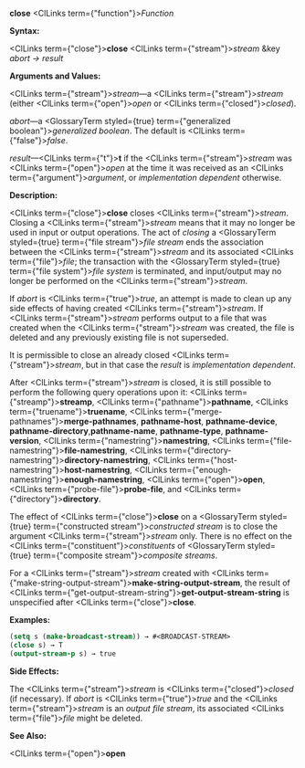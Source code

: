 **close** <ClLinks  term={"function"}><i>Function</i></ClLinks> 



**Syntax:** 



<ClLinks  term={"close"}><b>close</b></ClLinks> <ClLinks  term={"stream"}><i>stream</i></ClLinks> &amp;key *abort → result* 



**Arguments and Values:** 



<ClLinks  term={"stream"}><i>stream</i></ClLinks>—a <ClLinks  term={"stream"}><i>stream</i></ClLinks> (either <ClLinks  term={"open"}><i>open</i></ClLinks> or <ClLinks  term={"closed"}><i>closed</i></ClLinks>). 



*abort*—a <GlossaryTerm styled={true} term={"generalized boolean"}><i>generalized boolean</i></GlossaryTerm>. The default is <ClLinks  term={"false"}><i>false</i></ClLinks>. 



*result*—<ClLinks  term={"t"}><b>t</b></ClLinks> if the <ClLinks  term={"stream"}><i>stream</i></ClLinks> was <ClLinks  term={"open"}><i>open</i></ClLinks> at the time it was received as an <ClLinks  term={"argument"}><i>argument</i></ClLinks>, or *implementation dependent* otherwise. 



**Description:** 



<ClLinks  term={"close"}><b>close</b></ClLinks> closes <ClLinks  term={"stream"}><i>stream</i></ClLinks>. Closing a <ClLinks  term={"stream"}><i>stream</i></ClLinks> means that it may no longer be used in input or output operations. The act of *closing* a <GlossaryTerm styled={true} term={"file stream"}><i>file stream</i></GlossaryTerm> ends the association between the <ClLinks  term={"stream"}><i>stream</i></ClLinks> and its associated <ClLinks  term={"file"}><i>file</i></ClLinks>; the transaction with the <GlossaryTerm styled={true} term={"file system"}><i>file system</i></GlossaryTerm> is terminated, and input/output may no longer be performed on the <ClLinks  term={"stream"}><i>stream</i></ClLinks>. 



If *abort* is <ClLinks  term={"true"}><i>true</i></ClLinks>, an attempt is made to clean up any side effects of having created <ClLinks  term={"stream"}><i>stream</i></ClLinks>. If <ClLinks  term={"stream"}><i>stream</i></ClLinks> performs output to a file that was created when the <ClLinks  term={"stream"}><i>stream</i></ClLinks> was created, the file is deleted and any previously existing file is not superseded. 



It is permissible to close an already closed <ClLinks  term={"stream"}><i>stream</i></ClLinks>, but in that case the *result* is *implementation dependent*. 



After <ClLinks  term={"stream"}><i>stream</i></ClLinks> is closed, it is still possible to perform the following query operations upon it: <ClLinks  term={"streamp"}><b>streamp</b></ClLinks>, <ClLinks  term={"pathname"}><b>pathname</b></ClLinks>, <ClLinks  term={"truename"}><b>truename</b></ClLinks>, <ClLinks  term={"merge-pathnames"}><b>merge-pathnames</b></ClLinks>, **pathname-host**, **pathname-device**, **pathname-directory**,**pathname-name**, **pathname-type**, **pathname-version**, <ClLinks  term={"namestring"}><b>namestring</b></ClLinks>, <ClLinks  term={"file-namestring"}><b>file-namestring</b></ClLinks>, <ClLinks  term={"directory-namestring"}><b>directory-namestring</b></ClLinks>, <ClLinks  term={"host-namestring"}><b>host-namestring</b></ClLinks>, <ClLinks  term={"enough-namestring"}><b>enough-namestring</b></ClLinks>, <ClLinks  term={"open"}><b>open</b></ClLinks>, <ClLinks  term={"probe-file"}><b>probe-file</b></ClLinks>, and <ClLinks  term={"directory"}><b>directory</b></ClLinks>. 



The effect of <ClLinks  term={"close"}><b>close</b></ClLinks> on a <GlossaryTerm styled={true} term={"constructed stream"}><i>constructed stream</i></GlossaryTerm> is to close the argument <ClLinks  term={"stream"}><i>stream</i></ClLinks> only. There is no effect on the <ClLinks  term={"constituent"}><i>constituents</i></ClLinks> of <GlossaryTerm styled={true} term={"composite stream"}><i>composite streams</i></GlossaryTerm>. 



For a <ClLinks  term={"stream"}><i>stream</i></ClLinks> created with <ClLinks  term={"make-string-output-stream"}><b>make-string-output-stream</b></ClLinks>, the result of <ClLinks  term={"get-output-stream-string"}><b>get-output-stream-string</b></ClLinks> is unspecified after <ClLinks  term={"close"}><b>close</b></ClLinks>. 







 



 



**Examples:**
```lisp
(setq s (make-broadcast-stream)) → #<BROADCAST-STREAM> 
(close s) → T 
(output-stream-p s) → true 
```
**Side Effects:** 



The <ClLinks  term={"stream"}><i>stream</i></ClLinks> is <ClLinks  term={"closed"}><i>closed</i></ClLinks> (if necessary). If *abort* is <ClLinks  term={"true"}><i>true</i></ClLinks> and the <ClLinks  term={"stream"}><i>stream</i></ClLinks> is an *output file stream*, its associated <ClLinks  term={"file"}><i>file</i></ClLinks> might be deleted. 



**See Also:** 



<ClLinks  term={"open"}><b>open</b></ClLinks> 



